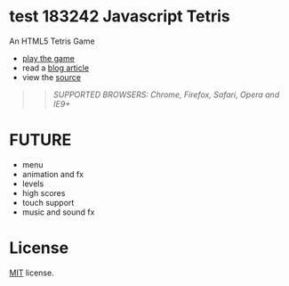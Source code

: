 test 183242
Javascript Tetris
=================

An HTML5 Tetris Game

 * [play the game](http://codeincomplete.com/projects/tetris/)
 * read a [blog article](http://codeincomplete.com/posts/2011/10/10/javascript_tetris/)
 * view the [source](https://github.com/jakesgordon/javascript-tetris)

>> _*SUPPORTED BROWSERS*: Chrome, Firefox, Safari, Opera and IE9+_

FUTURE
======

 * menu
 * animation and fx
 * levels
 * high scores
 * touch support
 * music and sound fx


License
=======

[MIT](http://en.wikipedia.org/wiki/MIT_License) license.


